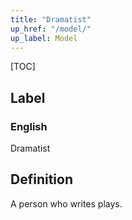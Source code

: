 ```yaml
---
title: "Dramatist"
up_href: "/model/"
up_label: Model
---
```


[TOC]

## Label

### English
Dramatist


## Definition
A person who writes plays. 


    
